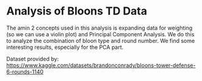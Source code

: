 # Analysis of Bloons TD Data

The amin 2 concepts used in this analysis is expanding data for weighting (so we can use a violin plot) and Principal Component Analysis. We do this to analyze the combination of bloon type and round number. We find some interesting results, especially for the PCA part.

Dataset provided by: https://www.kaggle.com/datasets/brandonconrady/bloons-tower-defense-6-rounds-1140
